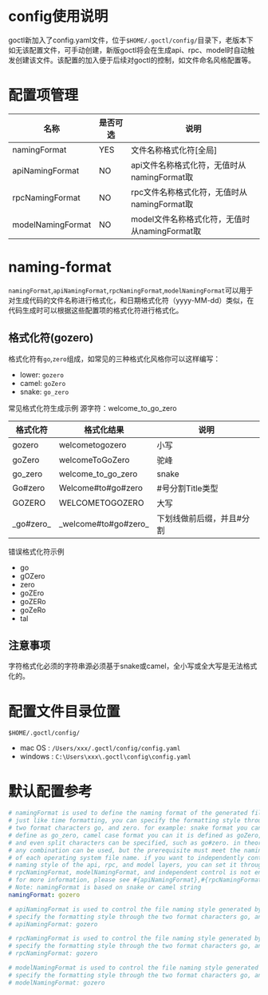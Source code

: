 # config使用说明
goctl新加入了config.yaml文件，位于`$HOME/.goctl/config/`目录下，老版本下如无该配置文件，可手动创建，新版goctl将会在生成api、rpc、model时自动触发创建该文件。该配置的加入便于后续对goctl的控制，如文件命名风格配置等。

# 配置项管理

| 名称              | 是否可选 | 说明                                          |
|-------------------|----------|-----------------------------------------------|
| namingFormat      | YES      | 文件名称格式化符[全局]                        |
| apiNamingFormat   | NO       | api文件名称格式化符，无值时从namingFormat取   |
| rpcNamingFormat   | NO       | rpc文件名称格式化符，无值时从namingFormat取   |
| modelNamingFormat | NO       | model文件名称格式化符，无值时从namingFormat取 |

# naming-format
`namingFormat`,`apiNamingFormat`,`rpcNamingFormat`,`modelNamingFormat`可以用于对生成代码的文件名称进行格式化，和日期格式化符（yyyy-MM-dd）类似，在代码生成时可以根据这些配置项的格式化符进行格式化。

## 格式化符(gozero)
格式化符有`go`,`zero`组成，如常见的三种格式化风格你可以这样编写：
* lower: `gozero`
* camel: `goZero`
* snake: `go_zero`

常见格式化符生成示例
源字符：welcome_to_go_zero

| 格式化符   | 格式化结果            | 说明                      |
|------------|-----------------------|---------------------------|
| gozero     | welcometogozero       | 小写                      |
| goZero     | welcomeToGoZero       | 驼峰                      |
| go_zero    | welcome_to_go_zero    | snake                     |
| Go#zero    | Welcome#to#go#zero    | #号分割Title类型          |
| GOZERO     | WELCOMETOGOZERO       | 大写                      |
| \_go#zero_ | \_welcome#to#go#zero_ | 下划线做前后缀，并且#分割 |

错误格式化符示例
* go
* gOZero
* zero
* goZEro
* goZERo
* goZeRo
* tal

## 注意事项
字符格式化必须的字符串源必须基于snake或camel，全小写或全大写是无法格式化的。

# 配置文件目录位置

`$HOME/.goctl/config/`

* mac OS : `/Users/xxx/.goctl/config/config.yaml`
* windows : `C:\Users\xxx\.goctl\config\config.yaml`

# 默认配置参考

```yaml
# namingFormat is used to define the naming format of the generated file name.
# just like time formatting, you can specify the formatting style through the
# two format characters go, and zero. for example: snake format you can
# define as go_zero, camel case format you can it is defined as goZero,
# and even split characters can be specified, such as go#zero. in theory,
# any combination can be used, but the prerequisite must meet the naming conventions
# of each operating system file name. if you want to independently control the file
# naming style of the api, rpc, and model layers, you can set it through apiNamingFormat,
# rpcNamingFormat, modelNamingFormat, and independent control is not enabled by default.
# for more information, please see #{apiNamingFormat},#{rpcNamingFormat},#{modelNamingFormat}
# Note: namingFormat is based on snake or camel string
namingFormat: gozero

# apiNamingFormat is used to control the file naming style generated by the api service, you can
# specify the formatting style through the two format characters go, and zero
# apiNamingFormat: gozero

# rpcNamingFormat is used to control the file naming style generated by the rpc service, you can
# specify the formatting style through the two format characters go, and zero
# rpcNamingFormat: gozero

# modelNamingFormat is used to control the file naming style generated by the model directory, you can
# specify the formatting style through the two format characters go, and zero
# modelNamingFormat: gozero
```